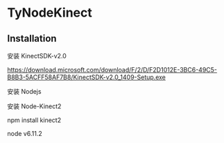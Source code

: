 # TyNodeKinect

## Installation

安装 KinectSDK-v2.0  

https://download.microsoft.com/download/F/2/D/F2D1012E-3BC6-49C5-B8B3-5ACFF58AF7B8/KinectSDK-v2.0_1409-Setup.exe

安装 Nodejs

安装 Node-Kinect2 

npm install kinect2



node v6.11.2